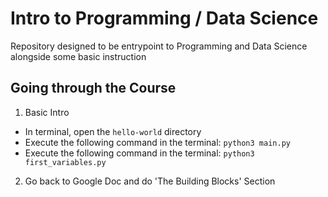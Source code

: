 # Intro to Programming / Data Science
Repository designed to be entrypoint to Programming and Data Science alongside some basic instruction


## Going through the Course
1) Basic Intro
- In terminal, open the `hello-world` directory
- Execute the following command in the terminal: `python3 main.py`
- Execute the following command in the terminal: `python3 first_variables.py`

2) Go back to Google Doc and do 'The Building Blocks' Section